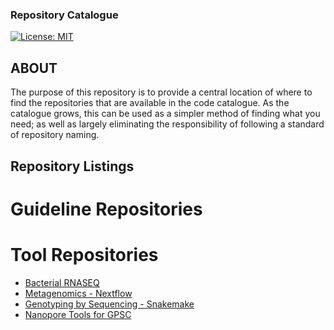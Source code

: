 ### Repository Catalogue

[![License: MIT](https://img.shields.io/badge/License-MIT-yellow.svg)](https://opensource.org/licenses/MIT)

## ABOUT

The purpose of this repository is to provide a central location of where to find the repositories that are available in the code catalogue. As the catalogue grows, this can be used as a simpler method of finding what you need; as well as largely eliminating the responsibility of following a standard of repository naming.

## Repository Listings
# Guideline Repositories

# Tool Repositories
- [Bacterial RNASEQ](https://github.com/AAFC-Bioinformatics/bacterial_rnaseq)
- [Metagenomics - Nextflow](https://github.com/AAFC-Bioinformatics/metagenomic_nf)
- [Genotyping by Sequencing - Snakemake](https://github.com/AAFC-Bioinformatics/gbs_snakemake)
- [Nanopore Tools for GPSC](https://github.com/AAFC-Bioinformatics/nanopore_tools)